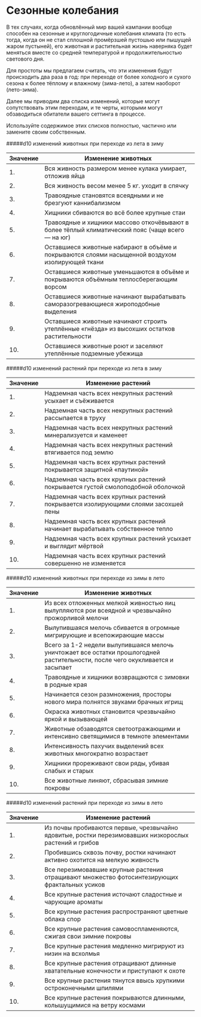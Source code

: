# Сезонные колебания

В тех случаях, когда обновлённый мир вашей кампании вообще способен на сезонные и круглогодичные колебания климата (то есть тогда, когда он не стал сплошной промёрзшей пустошью или пышущей жаром пустыней), его животная и растительная жизнь наверняка будет меняться вместе со средней температурой и продолжительностью светового дня.

Для простоты мы предлагаем считать, что эти изменения будут происходить два раза в год: при переходе от более холодного и сухого сезона к более тёплому и влажному (зима-лето), а затем наоборот (лето-зима).

Далее мы приводим два списка изменений, которые могут сопутствовать этим переходам, и те черты, которыми могут обзаводиться обитатели вашего сеттинга в процессе.

Используйте содержимое этих списков полностью, частично или замените своим собственным.

#####d10 изменений животных при переходе из лета в зиму

|Значение|Изменение животных|
| ------------ | ------------ |
|1.|Вся живность размером менее кулака умирает, отложив яйца|
|2.|Вся живность весом менее 5 кг. уходит в спячку|
|3.|Травоядные становятся всеядными и не брезгуют каннибализмом|
|4.|Хищники сбиваются во всё более крупные стаи|
|5.|Травоядные и хищники массово откочёвывают в более тёплый климатический пояс (чаще всего — на юг)|
|6.|Оставшиеся животные набирают в объёме и покрываются слоями насыщенной воздухом изолирующей ткани|
|7.|Оставшиеся животные уменьшаются в объёме и покрываются объёмным теплосберегающим ворсом|
|8.|Оставшиеся животные начинают вырабатывать саморазогревающиеся жироподобные выделения|
|9.|Оставшиеся животные начинают строить утеплённые «гнёзда» из высохших остатков растительности|
|10.|Оставшиеся животные роют и заселяют утеплённые подземные убежища|

#####d10 изменений растений при переходе из лета в зиму

|Значение|Изменение растений|
| ------------ | ------------ |
|1.|Надземная часть всех некрупных растений усыхает и съёживается|
|2.|Надземная часть всех некрупных растений рассыпается в труху|
|3.|Надземная часть всех некрупных растений минерализуется и каменеет|
|4.|Надземная часть всех некрупных растений втягивается под землю|
|5.|Надземная часть всех крупных растений покрывается защитной «паутиной»|
|6.|Надземная часть всех крупных растений покрывается густой смолоподобной оболочкой|
|7.|Надземная часть всех крупных растений покрывается изолирующими слоями засохшей пены|
|8.|Надземная часть всех крупных растений начинает вырабатывать собственное тепло|
|9.|Надземная часть всех крупных растений усыхает и выглядит мёртвой|
|10.|Надземная часть всех крупных растений совершенно не изменяется|

#####d10 изменений животных при переходе из зимы в лето

|Значение|Изменение животных|
| ------------ | ------------ |
|1.|Из всех отложенных мелкой живностью яиц вылупляются рои всеядной и чрезвычайно прожорливой мелочи|
|2.|Вылупившаяся мелочь сбивается в огромные мигрирующие и всепожирающие массы|
|3.|Всего за 1-2 недели вылупившаяся мелочь уничтожает все остатки прошлогодней растительности, после чего окукливается и засыпает|
|4.|Травоядные и хищники возвращаются с зимовки в родные края|
|5.|Начинается сезон размножения, просторы нового мира полнятся звуками брачных игрищ|
|6.|Окраска животных становится чрезвычайно яркой и вызывающей|
|7.|Животные обзаводятся светоотражающими и интенсивно светящимися в темноте элементами|
|8.|Интенсивность пахучих выделений всех животных многократно возрастает|
|9.|Хищники прореживают свои ряды, убивая слабых и старых|
|10.|Все животные линяют, сбрасывая зимние покровы|

#####d10 изменений растений при переходе из зимы в лето

|Значение|Изменение растений|
| ------------ | ------------ |
|1.|Из почвы пробиваются первые, чрезвычайно ядовитые, ростки перезимовавших низкорослых растений и грибов|
|2.|Пробившись сквозь почву, ростки начинают активно охотится на мелкую живность|
|3.|Все перезимовавшие крупные растения отращивают множество фотосинтезирующих фрактальных усиков|
|4.|Все крупные растения источают сладостные и чарующие ароматы|
|5.|Все крупные растения распространяют цветные облака спор|
|6.|Все крупные растения самовоспламеняются, сжигая свои зимние покровы|
|7.|Все крупные растения медленно мигрируют из низин на всхолмья|
|8.|Все крупные растения отращивают длинные хватательные конечности и приступают к охоте|
|9.|Все крупные растения тянутся ввысь хрупкими остроконечными шпилями|
|10.|Все крупные растения покрываются длинными, колышущимися на ветру космами|